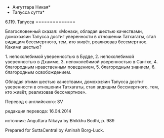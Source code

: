 * Ангуттара Никая*
* Тапусса сутта*

6\.119\. Тапусса
\=\=\=\=\=\=\=\=\=\=\=\=\=\=

Благословенный сказал: «Монахи, обладая шестью качествами, домохозяин Тапусса достиг уверенности в отношении Татхагаты, стал видящим бессмертного, тем, кто живёт, реализовав бессмертное\. Какими шестью?

1\. непоколебимой уверенностью в Буддe,
2\. непоколебимой уверенностью в Дхамме,
3\. непоколебимой уверенностью в Сангхе,
4\. благородным нравственным поведением,
5\. благородным знанием,
6\. благородным освобождением\.

Обладая этими шестью качествами, домохозяин Тапусса достиг уверенности в отношении Татхагаты, стал видящим бессмертного, тем, кто живёт, реализовав бессмертное»\.

Перевод с английского: SV

редакция перевода: 16\.04\.2014

источник: Anguttara Nikaya by Bhikkhu Bodhi, p\. 989

Prepared for SuttaCentral by Aminah Borg\-Luck\.